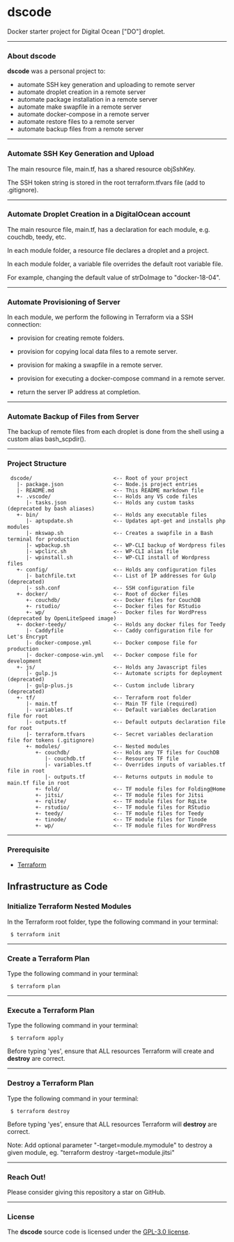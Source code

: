 # dscode
Docker starter project for Digital Ocean ["DO"] droplet.

---
### About dscode
**dscode** was a personal project to:
- automate SSH key generation and uploading to remote server
- automate droplet creation in a remote server
- automate package installation in a remote server
- automate make swapfile in a remote server
- automate docker-compose in a remote server
- automate restore files to a remote server
- automate backup files from a remote server

---
### Automate SSH Key Generation and Upload

The main resource file, main.tf, has a shared resource objSshKey.

The SSH token string is stored in the root terraform.tfvars file (add to .gitignore).

---
### Automate Droplet Creation in a DigitalOcean account

The main resource file, main.tf, has a declaration for each module, e.g. couchdb, teedy, etc.

In each module folder, a resource file declares a droplet and a project.

In each module folder, a variable file overrides the default root variable file.

For example, changing the default value of strDoImage to "docker-18-04".

---
### Automate Provisioning of Server

In each module, we perform the following in Terraform via a SSH connection:

- provision for creating remote folders.

- provision for copying local data files to a remote server.

- provision for making a swapfile in a remote server.

- provision for executing a docker-compose command in a remote server.

- return the server IP address at completion.

---
### Automate Backup of Files from Server

The backup of remote files from each droplet is done from the shell using a custom alias bash_scpdir().

---
### Project Structure
     dscode/                          <-- Root of your project
       |- package.json                <-- Node.js project entries
       |- README.md                   <-- This README markdown file
       +- .vscode/                    <-- Holds any VS code files
          |- tasks.json               <-- Holds any custom tasks (deprecated by bash aliases)
       +- bin/                        <-- Holds any executable files
          |- aptupdate.sh             <-- Updates apt-get and installs php modules
          |- mkswap.sh                <-- Creates a swapfile in a Bash terminal for production
          |- wpbackup.sh              <-- WP-CLI backup of Wordpress files
          |- wpclirc.sh               <-- WP-CLI alias file
          |- wpinstall.sh             <-- WP-CLI install of Wordpress files
       +- config/                     <-- Holds any configuration files
          |- batchfile.txt            <-- List of IP addresses for Gulp (deprecated)
          |- ssh.conf                 <-- SSH configuration file
       +- docker/                     <-- Root of docker files
          +- couchdb/                 <-- Docker files for CouchDB
          +- rstudio/                 <-- Docker files for RStudio
          +- wp/                      <-- Docker files for WordPress (deprecated by OpenLiteSpeed image)
       +- docker-teedy/               <-- Holds any docker files for Teedy
          |- Caddyfile                <-- Caddy configuration file for Let's Encrypt
          |- docker-compose.yml       <-- Docker compose file for production
          |- docker-compose-win.yml   <-- Docker compose file for development
       +- js/                         <-- Holds any Javascript files
          |- gulp.js                  <-- Automate scripts for deployment (deprecated)
          |- gulp-plus.js             <-- Custom include library (deprecated)
       +- tf/                         <-- Terraform root folder
          |- main.tf                  <-- Main TF file (required)
          |- variables.tf             <-- Default variables declaration file for root
          |- outputs.tf               <-- Default outputs declaration file for root
          |- terraform.tfvars         <-- Secret variables declaration file for tokens (.gitignore)
          +- modules/                 <-- Nested modules
             +- couchdb/              <-- Holds any TF files for CouchDB
                |- couchdb.tf         <-- Resources TF file
                |- variables.tf       <-- Overrides inputs of variables.tf file in root
                |- outputs.tf         <-- Returns outputs in module to main.tf file in root
             +- fold/                 <-- TF module files for Folding@Home
             +- jitsi/                <-- TF module files for Jitsi
             +- rqlite/               <-- TF module files for RqLite
             +- rstudio/              <-- TF module files for RStudio
             +- teedy/                <-- TF module files for Teedy
             +- tinode/               <-- TF module files for Tinode
             +- wp/                   <-- TF module files for WordPress

---
### Prerequisite

* [Terraform](https://terraform.io)

## Infrastructure as Code

### Initialize Terraform Nested Modules

In the Terraform root folder, type the following command in your terminal:

     $ terraform init

---

### Create a Terraform Plan

Type the following command in your terminal:

     $ terraform plan

---

### Execute a Terraform Plan

Type the following command in your terminal:

     $ terraform apply

Before typing 'yes', ensure that ALL resources Terraform will create and **destroy** are correct.

---

### Destroy a Terraform Plan

Type the following command in your terminal:

     $ terraform destroy

Before typing 'yes', ensure that ALL resources Terraform will **destroy** are correct.

Note: Add optional parameter "-target=module.mymodule" to destroy a given module, eg. "terraform destroy -target=module.jitsi"

---

### Reach Out!
Please consider giving this repository a star on GitHub.

---
### License
The **dscode** source code is licensed under the [GPL-3.0 license](https://github.com/dennislwm/dscode/blob/master/LICENSE).